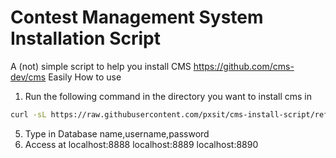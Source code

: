 Contest Management System Installation Script
=============================================

A (not) simple script to help you install CMS https://github.com/cms-dev/cms Easily
How to use
1. Run the following command in the directory you want to install cms in
```bash
curl -sL https://raw.githubusercontent.com/pxsit/cms-install-script/refs/heads/main/cms-install.sh | bash
```
5. Type in Database name,username,password
6. Access at localhost:8888 localhost:8889 localhost:8890
